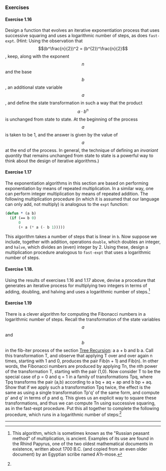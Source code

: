 ### Exercises

#### Exercise 1.16

Design a function that evolves an iterative exponentiation process that uses successive squaring and uses a logarithmic number of steps, as does ``fast-expt``. (Hint: Using the observation that $$(b^\frac{n}{2})^2 = (b^{2})^\frac{n}{2}$$, keep, along with the exponent $$n$$ and the base $$b$$, an additional state variable $$a$$, and define the state transformation in such a way that the product $$a \cdot b^n$$ is unchanged from state to state. At the beginning of the process $$a$$ is taken to be 1, and the answer is given by the value of $$a$$ at the end of the process. In general, the technique of defining an *invariant quantity* that remains unchanged from state to state is a powerful way to think about the design of iterative algorithms.) 


#### Exercise 1.17

The exponentiation algorithms in this section are based on performing exponentiation by means of repeated multiplication. In a similar way, one can perform integer multiplication by means of repeated addition. The following multiplication procedure (in which it is assumed that our language can only add, not multiply) is analogous to the ``expt`` function:

```lisp
(defun * (a b)
  (if (== b 0)
      0
      (+ a (* a (- b 1)))))
```

This algorithm takes a number of steps that is linear in ``b``. Now suppose we include, together with addition, operations ``double``, which doubles an integer, and ``halve``, which divides an (even) integer by 2. Using these, design a multiplication procedure analogous to ``fast-expt`` that uses a logarithmic number of steps.


#### Exercise 1.18.

Using the results of exercises 1.16 and 1.17 above, devise a procedure that generates an iterative process for multiplying two integers in terms of adding, doubling, and halving and uses a logarithmic number of steps.[^1]


#### Exercise 1.19

There is a clever algorithm for computing the Fibonacci numbers in a logarithmic number of steps. Recall the transformation of the state variables $$a$$ and $$b$$ in the fib-iter process of the section [Tree Recursion](): a a + b and b a. Call this transformation T, and observe that applying T over and over again n times, starting with 1 and 0, produces the pair Fib(n + 1) and Fib(n). In other words, the Fibonacci numbers are produced by applying Tn, the nth power of the transformation T, starting with the pair (1,0). Now consider T to be the special case of p = 0 and q = 1 in a family of transformations Tpq, where Tpq transforms the pair (a,b) according to a bq + aq + ap and b bp + aq. Show that if we apply such a transformation Tpq twice, the effect is the same as using a single transformation Tp'q' of the same form, and compute p' and q' in terms of p and q. This gives us an explicit way to square these transformations, and thus we can compute Tn using successive squaring, as in the fast-expt procedure. Put this all together to complete the following procedure, which runs in a logarithmic number of steps:[^2]

----

[^1]: This algorithm, which is sometimes known as the "Russian peasant method" of multiplication, is ancient. Examples of its use are found in the Rhind Papyrus, one of the two oldest mathematical documents in existence, written about 1700 B.C. (and copied from an even older document) by an Egyptian scribe named A'h-mose. 

[^2]: 






